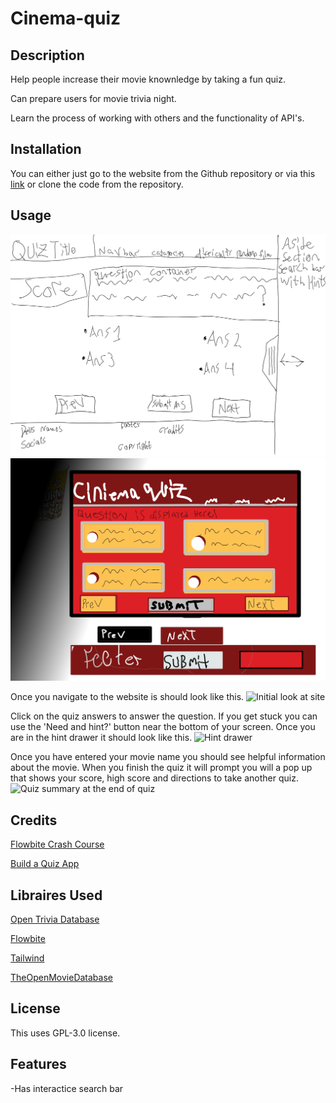 # Cinema-quiz

## Description

Help people increase their movie knownledge by taking a fun quiz.

Can prepare users for movie trivia night.

Learn the process of working with others and the functionality of API's.


## Installation

You can either just go to the website from the Github repository or via this [link](https://excervantes.github.io/cinema-quiz/) or clone the code from the repository. 

## Usage
![Wire frame of cinema-quiz.](./assets/images/Screenshot.jpg) 
![Wire frame #2 of cinema-quiz.](./assets/images/Screenshot2.jpg)

Once you navigate to the website is should look like this.
![Initial look at site]() 

Click on the quiz answers to answer the question. If you get stuck you can use the 'Need and hint?' button near the bottom of your screen. Once you are in the hint drawer it should look like this.
![Hint drawer]() 

Once you have entered your movie name you should see helpful information about the movie. 
When you finish the quiz it will prompt you will a pop up that shows your score, high score and directions to take another quiz.
![Quiz summary at the end of quiz]() 

## Credits

[Flowbite Crash Course](https://youtu.be/KaLxCiilHns)

[Build a Quiz App](https://www.youtube.com/watch?v=3aKOQn2NPFs)

## Libraires Used

[Open Trivia Database](https://opentdb.com/)

[Flowbite](https://flowbite.com/)

[Tailwind](https://tailwindcss.com/)

[TheOpenMovieDatabase](https://www.omdbapi.com/)


## License

This uses GPL-3.0 license.

## Features

-Has interactice search bar


